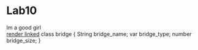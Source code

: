 # Lab10
Im a good girl<br>
[render linked](https://f2wb82kothalachinta.onrender.com) 
class bridge {
        String bridge_name;
        var bridge_type;
        number bridge_size; 
      }